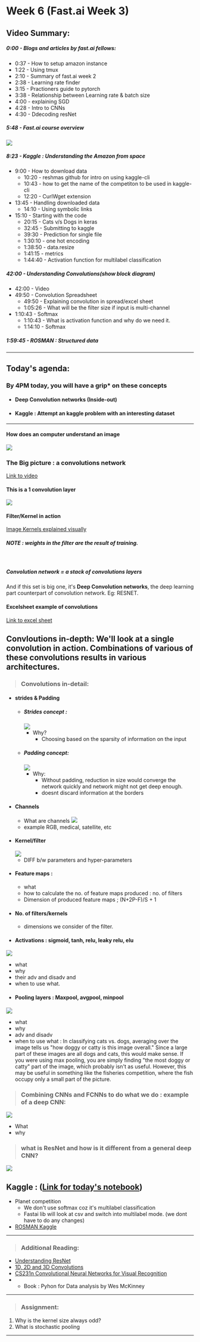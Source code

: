 # Week 6 (Fast.ai Week 3)

## Video Summary:
##### 0:00 - Blogs and articles by fast.ai fellows:
- 0:37 - How to setup amazon instance
- 1:22 - Using tmux
- 2:10 - Summary of fast.ai week 2
- 2:38 - Learning rate finder
- 3:15 - Practioners guide to pytorch
- 3:38 - Relationship between Learning rate & batch size
- 4:00 - explaining SGD
- 4:28 - Intro to CNNs
- 4:30 - Ddecoding resNet

##### 5:48 - Fast.ai course overview
![](https://www.zerotosingularity.com/img/fast-ai-part-1-lesson-1-annotated-notes/fast-ai-part-1-course-structure.png)

##### 8:23 - Kaggle : Understanding the Amazon from space 
- 9:00 - How to download data 
  - 10:20 - reshmas github for intro on using kaggle-cli
  - 10:43 - how to get the name of the competiton to be used in kaggle-cli
  - 12:20 - CurlWget extension
- 13:45 - Handling downloaded data
  - 14:10 - Using symbolic links
- 15:10 - Starting with the code
  - 20:15 - Cats v/s Dogs in keras
  - 32:45 - Submitting to kaggle
  - 39:30 - Prediction for single file 
  - 1:30:10 - one hot encoding
  - 1:38:50 - data.resize
  - 1:41:15 - metrics 
  - 1:44:40 - Activation function for multilabel classification

##### 42:00 - Understanding Convolutions(show block diagram)
  - 42:00 - Video
  - 49:50 - Convolution Spreadsheet
    - 49:50 - Explaining convolution in spread/excel sheet
    - 1:05:26 - What will be the filter size if input is multi-channel
  - 1:10:43 - Softmax
    - 1:10:43 - What is activation function and why do we need it.
    - 1:14:10 - Softmax
##### 1:59:45 - ROSMAN : Structured data

--- 

## Today's agenda:

### By 4PM today, you will have a grip* on these concepts
- #### Deep Convolution networks (Inside-out)
- #### Kaggle : Attempt an kaggle problem with an interesting dataset

---

#### How does an computer understand an image
![](https://cdn-images-1.medium.com/max/1600/1*ccVO7341XIh7GfvzQS1IGw.png)

### The Big picture : a convolutions network
[Link to video](https://youtu.be/Oqm9vsf_hvU?t=266)

#### This is a 1 convolution layer
![](https://github.com/vdumoulin/conv_arithmetic/raw/master/gif/no_padding_no_strides.gif)

#### Filter/Kernel in action
[Image Kernels explained visually](http://setosa.io/ev/image-kernels/)
##### NOTE : weights in the filter are the result of training.

<br />

##### Convolution network = a stack of convolutions layers
And if this set is big one, it's **Deep Convolution networks**, the deep learning part counterpart of convolution network. Eg: RESNET.

#### Excelsheet example of convolutions
[Link to excel sheet](https://docs.google.com/spreadsheets/d/1rXJ_tmMAePh07nBdMBc18kfaANP02vL0E9ii-kSRsnA/)


## Convloutions in-depth: We'll look at a single convolution in action. Combinations of various of these convolutions results in various architectures.

> ### Convolutions in-detail: 

- #### strides & Padding
  - ##### Strides concept : 
    ![](https://github.com/vdumoulin/conv_arithmetic/raw/master/gif/no_padding_strides.gif)
    - Why?
      - Choosing based on the sparsity of information on the input
  - ##### Padding concept:
    ![](https://github.com/vdumoulin/conv_arithmetic/raw/master/gif/same_padding_no_strides.gif)
    - Why:
      - Without padding, reduction in size would converge the network quickly and network might not get deep enough.
      - doesnt discard information at the borders
- #### Channels
  - What are channels
    ![](http://xrds.acm.org/blog/wp-content/uploads/2016/06/Figure1.png)
  - example RGB, medical, satellite, etc
- #### Kernel/filter 
  ![](https://i.stack.imgur.com/9Iu89.gif)
  - DIFF b/w parameters and hyper-parameters
- #### Feature maps : 
  - what
  - how to calculate the no. of feature maps produced : no. of filters
  - Dimension of produced feature maps ; (N+2P-F)/S + 1 
- #### No. of filters/kernels 
  - dimensions we consider of the filter.
- #### Activations : sigmoid, tanh, relu, leaky relu, elu 
![](https://cdn-images-1.medium.com/max/1600/1*DRKBmIlr7JowhSbqL6wngg.png)
  - what
  - why
  - their adv and disadv and 
  - when to use what.
- #### Pooling layers : Maxpool, avgpool, minpool
![](http://cs231n.github.io/assets/cnn/maxpool.jpeg)
  - what
  - why
  - adv and disadv
  - when to use what : In classifying cats vs. dogs, averaging over the image tells us "how doggy or catty is this image overall." Since a large part of these images are all dogs and cats, this would make sense. If you were using max pooling, you are simply finding "the most doggy or catty" part of the image, which probably isn't as useful. However, this may be useful in something like the fisheries competition, where the fish occupy only a small part of the picture.

> ### Combining CNNs and FCNNs to do what we do : example of a deep CNN:
![](https://github.com/AI6-Bangalore-Chapter/2018-cycle-2/blob/master/Sessions/Session_6/pretrained.png)
- What
- why

> ### what is ResNet and how is it different from a general deep CNN?
![](https://cdn-images-1.medium.com/max/800/1*zS2ChIMwAqC5DQbL5yD9iQ.png)      

## Kaggle : ([Link for today's notebook](https://www.kaggle.com/suraj2596/ai6-blore-w6-fast-ai-lesson-3))
- Planet competition
  - We don't use softmax coz it's multilabel classification
  - Fastai lib will look at csv and switch into multilabel mode. (we dont have to do any changes)
- [ROSMAN Kaggle](https://www.kaggle.com/hortonhearsafoo/fast-ai-lesson-3)

---

> ### Additional Reading:
- [Understanding ResNet](https://medium.com/@14prakash/understanding-and-implementing-architectures-of-resnet-and-resnext-for-state-of-the-art-image-cf51669e1624)
- [1D, 2D and 3D Convolutions](https://ifding.github.io/2018/05/24/1d-2d-and-3d-convolutions-in-cnn/)
- [CS231n Convolutional Neural Networks for Visual Recognition](http://cs231n.github.io/convolutional-networks/)
- - Book : Pyhon for Data analysis by Wes McKinney
--- 

> ### Assignment:
1. Why is the kernel size always odd?
2. What is stochastic pooling

---

